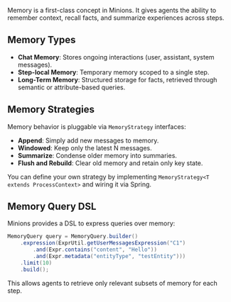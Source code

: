 

Memory is a first-class concept in Minions. It gives agents the ability to remember context, recall facts, and summarize experiences across steps.

## Memory Types

- **Chat Memory**: Stores ongoing interactions (user, assistant, system messages).
- **Step-local Memory**: Temporary memory scoped to a single step.
- **Long-Term Memory**: Structured storage for facts, retrieved through semantic or attribute-based queries.

## Memory Strategies

Memory behavior is pluggable via `MemoryStrategy` interfaces:

- **Append**: Simply add new messages to memory.
- **Windowed**: Keep only the latest N messages.
- **Summarize**: Condense older memory into summaries.
- **Flush and Rebuild**: Clear old memory and retain only key state.

You can define your own strategy by implementing `MemoryStrategy<T extends ProcessContext>` and wiring it via Spring.

## Memory Query DSL

Minions provides a DSL to express queries over memory:

```java
MemoryQuery query = MemoryQuery.builder()
    .expression(ExprUtil.getUserMessagesExpression("C1")
        .and(Expr.contains("content", "Hello"))
        .and(Expr.metadata("entityType", "testEntity")))
    .limit(10)
    .build();
```

This allows agents to retrieve only relevant subsets of memory for each step.